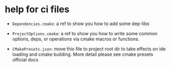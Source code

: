 # help for ci files

- `Dependencies.cmake`: a ref to show you how to add some dep-libs
- `ProjectOptions.cmake`: a ref to show you how to write some common options, deps, or operations via cmake macros or functions.

- `CMakePresets.json`: move this file to project root dir to take effects on ide loading and cmake building. More detail please see cmake presets official docs
